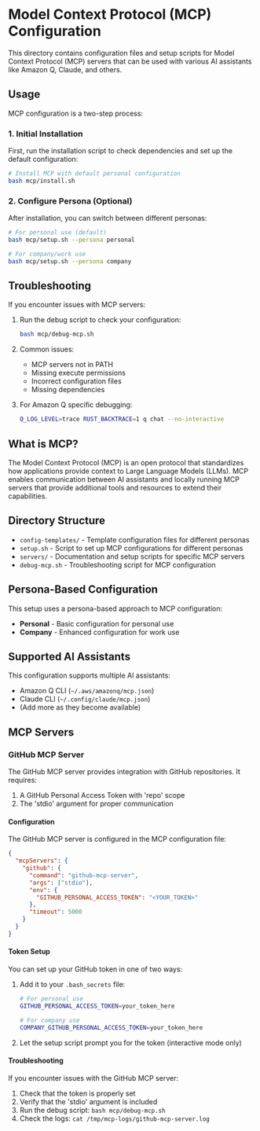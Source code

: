 # Model Context Protocol (MCP) Configuration

This directory contains configuration files and setup scripts for Model Context Protocol (MCP) servers that can be used with various AI assistants like Amazon Q, Claude, and others.

## Usage

MCP configuration is a two-step process:

### 1. Initial Installation

First, run the installation script to check dependencies and set up the default configuration:

```bash
# Install MCP with default personal configuration
bash mcp/install.sh
```

### 2. Configure Persona (Optional)

After installation, you can switch between different personas:

```bash
# For personal use (default)
bash mcp/setup.sh --persona personal

# For company/work use
bash mcp/setup.sh --persona company
```

## Troubleshooting

If you encounter issues with MCP servers:

1. Run the debug script to check your configuration:
   ```bash
   bash mcp/debug-mcp.sh
   ```

2. Common issues:
   - MCP servers not in PATH
   - Missing execute permissions
   - Incorrect configuration files
   - Missing dependencies

3. For Amazon Q specific debugging:
   ```bash
   Q_LOG_LEVEL=trace RUST_BACKTRACE=1 q chat --no-interactive
   ```

## What is MCP?

The Model Context Protocol (MCP) is an open protocol that standardizes how applications provide context to Large Language Models (LLMs). MCP enables communication between AI assistants and locally running MCP servers that provide additional tools and resources to extend their capabilities.

## Directory Structure

- `config-templates/` - Template configuration files for different personas
- `setup.sh` - Script to set up MCP configurations for different personas
- `servers/` - Documentation and setup scripts for specific MCP servers
- `debug-mcp.sh` - Troubleshooting script for MCP configuration

## Persona-Based Configuration

This setup uses a persona-based approach to MCP configuration:

- **Personal** - Basic configuration for personal use
- **Company** - Enhanced configuration for work use

## Supported AI Assistants

This configuration supports multiple AI assistants:

- Amazon Q CLI (`~/.aws/amazonq/mcp.json`)
- Claude CLI (`~/.config/claude/mcp.json`)
- (Add more as they become available)

## MCP Servers

### GitHub MCP Server

The GitHub MCP server provides integration with GitHub repositories. It requires:

1. A GitHub Personal Access Token with 'repo' scope
2. The 'stdio' argument for proper communication

#### Configuration

The GitHub MCP server is configured in the MCP configuration file:

```json
{
  "mcpServers": {
    "github": {
      "command": "github-mcp-server",
      "args": ["stdio"],
      "env": {
        "GITHUB_PERSONAL_ACCESS_TOKEN": "<YOUR_TOKEN>"
      },
      "timeout": 5000
    }
  }
}
```

#### Token Setup

You can set up your GitHub token in one of two ways:

1. Add it to your `.bash_secrets` file:
   ```bash
   # For personal use
   GITHUB_PERSONAL_ACCESS_TOKEN=your_token_here
   
   # For company use
   COMPANY_GITHUB_PERSONAL_ACCESS_TOKEN=your_token_here
   ```

2. Let the setup script prompt you for the token (interactive mode only)

#### Troubleshooting

If you encounter issues with the GitHub MCP server:

1. Check that the token is properly set
2. Verify that the 'stdio' argument is included
3. Run the debug script: `bash mcp/debug-mcp.sh`
4. Check the logs: `cat /tmp/mcp-logs/github-mcp-server.log`

